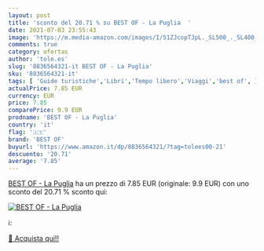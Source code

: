 ```yaml
---
layout: post
title: 'sconto del 20.71 % su BEST OF - La Puglia  '
date: 2021-07-03 23:55:43
image: 'https://m.media-amazon.com/images/I/51ZJcopTJpL._SL500_._SL400_.jpg'
comments: true
category: ofertas
author: 'tole.es'
slug: '8836564321-it BEST OF - La Puglia'
sku: '8836564321-it'
tags: [ 'Guide turistiche','Libri','Tempo libero','Viaggi','best of', ]
actualPrice: 7.85 EUR
currency: EUR
price: 7.85
comparePrice: 9.9 EUR
prodname: 'BEST OF - La Puglia'
country: 'it'
flag: '🇮🇹'
brand: 'BEST OF'
buyurl: 'https://www.amazon.it/dp/8836564321/?tag=tolees00-21'
descuento: '20.71'
average: '7.85'
---
```


[BEST OF - La Puglia](https://www.amazon.it/dp/8836564321/?tag=tolees00-21) ha un prezzo di 7.85 EUR (originale: 9.9 EUR) con uno sconto del 20.71 % sconto qui:

[![BEST OF - La Puglia](https://m.media-amazon.com/images/I/51ZJcopTJpL._SL500_._SL400_.jpg)](https://www.amazon.it/dp/8836564321/?tag=tolees00-21)

ℹ️:


[🛒 Acquista qui!!](https://www.amazon.it/dp/8836564321/?tag=tolees00-21)

